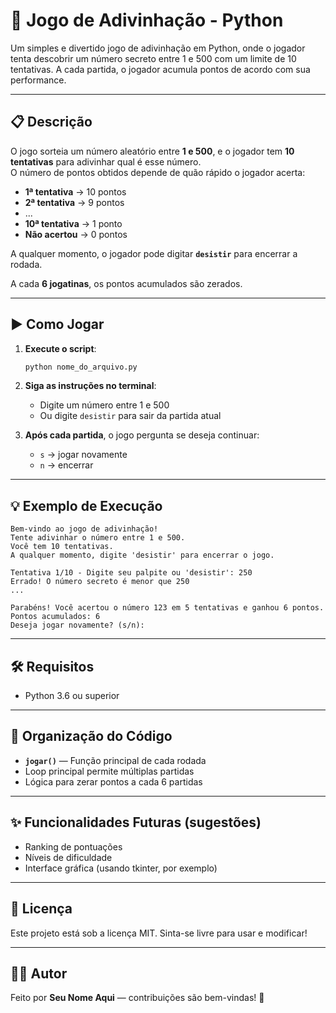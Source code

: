 # 🎯 Jogo de Adivinhação - Python

Um simples e divertido jogo de adivinhação em Python, onde o jogador tenta descobrir um número secreto entre 1 e 500 com um limite de 10 tentativas. A cada partida, o jogador acumula pontos de acordo com sua performance.

---

## 📋 Descrição

O jogo sorteia um número aleatório entre **1 e 500**, e o jogador tem **10 tentativas** para adivinhar qual é esse número.  
O número de pontos obtidos depende de quão rápido o jogador acerta:

- **1ª tentativa** → 10 pontos  
- **2ª tentativa** → 9 pontos  
- ...  
- **10ª tentativa** → 1 ponto  
- **Não acertou** → 0 pontos

A qualquer momento, o jogador pode digitar **`desistir`** para encerrar a rodada.

A cada **6 jogatinas**, os pontos acumulados são zerados.

---

## ▶️ Como Jogar

1. **Execute o script**:
   ```bash
   python nome_do_arquivo.py
   ```
2. **Siga as instruções no terminal**:
   - Digite um número entre 1 e 500  
   - Ou digite `desistir` para sair da partida atual

3. **Após cada partida**, o jogo pergunta se deseja continuar:
   - `s` → jogar novamente  
   - `n` → encerrar

---

## 💡 Exemplo de Execução

```text
Bem-vindo ao jogo de adivinhação!
Tente adivinhar o número entre 1 e 500.
Você tem 10 tentativas.
A qualquer momento, digite 'desistir' para encerrar o jogo.

Tentativa 1/10 - Digite seu palpite ou 'desistir': 250
Errado! O número secreto é menor que 250
...

Parabéns! Você acertou o número 123 em 5 tentativas e ganhou 6 pontos.
Pontos acumulados: 6
Deseja jogar novamente? (s/n):
```

---

## 🛠️ Requisitos

- Python 3.6 ou superior

---

## 📁 Organização do Código

- **`jogar()`** — Função principal de cada rodada  
- Loop principal permite múltiplas partidas  
- Lógica para zerar pontos a cada 6 partidas

---

## ✨ Funcionalidades Futuras (sugestões)

- Ranking de pontuações  
- Níveis de dificuldade  
- Interface gráfica (usando tkinter, por exemplo)

---

## 📄 Licença

Este projeto está sob a licença MIT. Sinta-se livre para usar e modificar!

---

## 👨‍💻 Autor

Feito por **Seu Nome Aqui** — contribuições são bem-vindas! 🤝

